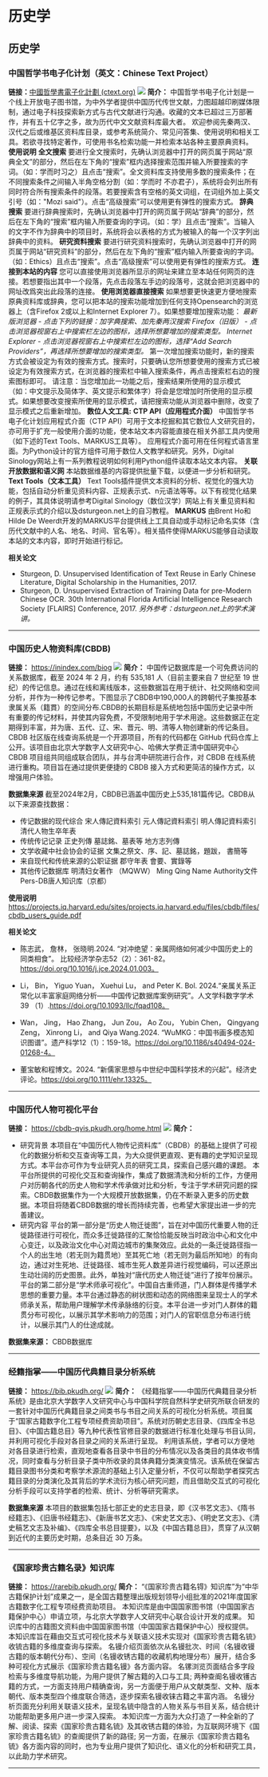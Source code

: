 # 历史学
## 历史学
### 中国哲学书电子化计划（英文：Chinese Text Project）
**链接：**[中國哲學書電子化計劃 (ctext.org)](http://ctext.org/zh)
![](images/ctext.png)
**简介：** 中国哲学书电子化计划是一个线上开放电子图书馆，为中外学者提供中国历代传世文献，力图超越印刷媒体限制，通过电子科技探索新方式与古代文献进行沟通。收藏的文本已超过三万部著作，并有五十亿字之多，故为历代中文文献资料库最大者。 欢迎参阅先秦两汉、汉代之后或维基区资料库目录，或参考系统简介、常见问答集、使用说明和相关工具。若欲寻找特定著作，可使用书名检索功能一并检索本站各种主要原典资料。
**使用说明**
**全文搜索**
要进行全文搜索时，先确认浏览器中打开的网页属于网站“原典全文”的部分，然后在左下角的“搜索”框内选择搜索范围并输入所要搜索的字词。（如：学而时习之）且点击“搜索”。全文资料库支持使用多数的搜索条件；在不同搜索条件之间输入半角空格分割（如：学而时 不亦君子），系统将会列出所有同时符合所有搜索条件的段落。若要搜索含有空格的英文词组，在词组外加上英文引号（如："Mozi said"）。点击“高级搜索”可以使用更有弹性的搜索方式。
**辞典搜索**
要进行辞典搜索时，先确认浏览器中打开的网页属于网站“辞典”的部分，然后在左下角的“搜索”框内输入所要查询的字词。（如：学）且点击“搜索”。当输入的文字不作为辞典中的项目时，系统将会以表格的方式为被输入的每一个汉字列出辞典中的资料。
**研究资料搜索**
要进行研究资料搜索时，先确认浏览器中打开的网页属于网站“研究资料”的部分，然后在左下角的“搜索”框内输入所要查询的字词。（如：Ethics）且点击“搜索”。点击“高级搜索”可以使用更有弹性的搜索方式。
**连接到本站的内容**
您可以直接使用浏览器所显示的网址来建立至本站任何网页的连接。若想要指出其中一个段落，先点击段落左手边的段落号，这就会把浏览器中的网址改爲突出此段落的连接。
**使用浏览器直接搜索**
如果想要更快速更方便地搜索原典资料库或辞典，您可以把本站的搜索功能增加到任何支持Opensearch的浏览器上（含Firefox 2或以上和Internet Explorer 7）。如果想要增加搜索功能：
*最新版浏览器 - 点击下列的链接：加字典搜索、加先秦两汉搜索
Firefox（旧版） - 点击浏览器视窗右上中搜索栏左边的图标，选择所想要增加的搜索类型。
Internet Explorer - 点击浏览器视窗右上中搜索栏左边的图标，选择“Add Search Providers”，再选择所想要增加的搜索类型。*
第一次增加搜索功能时，新的搜索方式会被设定为有效的搜索方式。搜索时，只要确认您所想要使用的搜索方式已被设定为有效搜索方式，在浏览器的搜索栏中输入搜索条件，再点击搜索栏右边的搜索图标即可。
请注意：当您增加此一功能之后，搜索结果所使用的显示模式（如：中文提示及简体字、英文提示和繁体字）将会是您增加时所使用的显示模式。如果想要改变搜索所使用的显示模式，请把搜索功能从浏览器中删除，改变了显示模式之后重新增加。
**数位人文工具:**
**CTP API（应用程式介面）**
中国哲学书电子化计划应用程式介面（CTP API）可用于文本挖掘和其它数位人文研究目的，亦可用于扩充一般使用介面的功能，使本站文本内容能直接在相关外部工具内使用（如下述的Text Tools、MARKUS工具等）。
应用程式介面可用在任何程式语言里面。为Python设计的官方组件可用于数位人文教学和研究。另外，Digital Sinology网站上有一系列教程说明如何利用Python组件读取本站文本内容。
**关联开放数据和语义网**
本站数据维基的内容提供批量下载，以便进一步分析和研究。
**Text Tools（文本工具）**
Text Tools插件提供文本资料的分析、视觉化的强大功能，包括自动分析重见资料内容、正规表示式、n元语法等等。以下有视觉化结果的例子，其具体说明请参考Digital Sinology（数位汉学）网站上有关重见资料和正规表示式的介绍以及dsturgeon.net上的自习教程。
**MARKUS**
由Brent Ho和Hilde De Weerdt开发的MARKUS平台提供线上工具自动或手动标记命名实体（含历代文献中的人名、地名、时间、官名等）。相关插件使得MARKUS能够自动读取本站的文本内容，即时开始进行标记。

**相关论文**
- Sturgeon, D. Unsupervised Identification of Text Reuse in Early Chinese Literature, Digital Scholarship in the Humanities, 2017.
- Sturgeon, D. Unsupervised Extraction of Training Data for pre-Modern Chinese OCR. 30th International Florida Artificial Intelligence Research Society [FLAIRS] Conference, 2017.
*另外参考：dsturgeon.net上的学术演讲。*

---

### 中国历史人物资料库(CBDB)
**链接：** https://inindex.com/biog
![](images/cbdb2.png)
**简介：** 中国传记数据库是一个可免费访问的关系数据库，截至 2024 年 2 月，约有 535,181 人（目前主要来自 7 世纪至 19 世纪）的传记信息。通过在线和离线版本，这些数据旨在用于统计、社交网络和空间分析，并作为一种传记参考。下图显示了CBDB中190,000人的跨朝代子集按基本隶属关系（籍貫）的空间分布.CBDB的长期目标是系统地包括中国历史记录中所有重要的传记材料，并使其内容免费，不受限制地用于学术用途。这些数据正在定期得到丰富，并为唐、五代、辽、宋、晋元、明、清等人物创建新的传记条目。
CBDB 社区版在线查询系统是一个开源项目，所有的代码都在 GitHub 代码仓库上公开。该项目由北京大学数字人文研究中心、哈佛大学费正清中国研究中心 CBDB 项目组共同组成联合团队，并与台湾中研院进行合作，对 CBDB 在线系统进行重构。项目旨在通过提供更便捷的 CBDB 接入方式和更简洁的操作方式，以增强用户体验。

**数据集来源**
截至2024年2月，CBDB已涵盖中国历史上535,181篇传记。CBDB从以下来源查找数据：
- 传记数据的现代综合
宋人傳記資料索引
元人傳記資料索引
明人傳記資料索引
清代人物生卒年表
- 传统传记记录
正史列傳
墓誌銘、墓表等
地方志列傳
- 文学收藏中社会协会的证据
文集之祭文、序、記、墓誌銘，題跋， 書簡等
- 来自现代和传统来源的公职证据
郡守年表
會要、實錄等
- 其他传记数据库
明清妇女著作 （MQWW）
Ming Qing Name Authority文件
Pers-DB唐人知识库（京都）
 
**使用说明**
https://projects.iq.harvard.edu/sites/projects.iq.harvard.edu/files/cbdb/files/cbdb_users_guide.pdf

**相关论文**
- 陈志武， 詹林， 张晓明.2024. “对冲绝望：亲属网络如何减少中国历史上的同类相食”。 比较经济学杂志52（2）：361-82。https://doi.org/10.1016/j.jce.2024.01.003。

- Li， Bin， Yiguo Yuan， Xuehui Lu， and Peter K. Bol. 2024.“亲属关系正常化以丰富家庭网络分析——中国传记数据库案例研究”。人文学科数字学术 39 （1）.https://doi.org/10.1093/llc/fqad108。

- Wan， Jing， Hao Zhang， Jun Zou， Ao Zou， Yubin Chen， Qingyang Zeng， Xinrong Li， and Qiya Wang.2024. “WuMKG：中国书画多模态知识图谱”。遗产科学12（1）：159-18。https://doi.org/10.1186/s40494-024-01268-4。

- 董宝敏和程博文。2024. “新儒家思想与中世纪中国科学技术的兴起”。经济史评论。https://doi.org/10.1111/ehr.13325。

---

### 中国历代人物可视化平台
**链接：** https://cbdb-qvis.pkudh.org/home.html
![](images/pkudh.png)
**简介：** 
- 研究背景
本项目在“中国历代人物传记资料库”（CBDB）的基础上提供了可视化的数据分析和交互查询等工具，为大众提供更直观、更有趣的史学知识呈现方式。本平台亦可作为专业研究人员的研究工具，探索自己感兴趣的课题。
本平台所提供的可视化交互和查询操作，集成了数据清洗和分析的工作，方便用户对历朝各代的历史人物和学术传承做对比和分析，专注于学术研究问题的探索。CBDB数据集作为一个大规模开放数据集，仍在不断录入更多的历史数据。本项目将随着CBDB数据的增长而持续完善，也希望大家提出进一步的完善建议。
- 研究内容
平台的第一部分是“历史人物迁徙图”，旨在对中国历代重要人物的迁徙路径进行可视化，而众多迁徙路径的汇聚恰恰能反映当时政治中心和文化中心变迁，以及政治文化中心对周边城市的集聚效应。此处的一条迁徙路径指一个人的出生地（若无则为籍贯地）至其死亡地（若无则为最后所知地）的有向边，通过对生死地、迁徙路径、城市生死人数差异进行视觉编码，可以还原出生动壮阔的历史图景。此外，单独对“唐代历史人物迁徙”进行了按年份展示。
平台的第二部分是“学术师承可视化”。中国自古重师道，门人群体是传播学术思想的重要力量。本平台通过静态的树状图和动态的网络图来呈现士人的学术师承关系，帮助用户理解学术传承脉络的衍变。本平台进一步对门人群体的籍贯分布可视化，以展示其学术影响力的范围；对门人的官职信息分布进行统计，以展示其门人的仕途成就。

**数据集来源：** CBDB数据库

---

### 经籍指掌——中国历代典籍目录分析系统
**链接：** https://bib.pkudh.org/
![](images/pkudh2.png)
**简介：** 《经籍指掌——中国历代典籍目录分析系统》是由北京大学数字人文研究中心与中国科学院自然科学史研究所联合研发的一套针对中国历代典籍目录之间类书与书目之间关系的可视化分析系统。项目属于“国家古籍数字化工程专项经费资助项目”。系统对历朝史志目录、《四库全书总目》、《中国古籍总目》等九种代表性官修目录的数据进行标准化处理与书目认同，并利用可视化手段对各目录之间的关系进行呈现。
利用该系统，学者可以方便地对各目录进行检索，直观地查看各目录中书目的分布情况以及各类目的具体收书情况，同时查看与分析目录子类中所收录的具体典籍分类演变情况。该系统在保留古籍目录图书分类和考察学术源流的基础上引入定量分析，不仅可以帮助学者探究古籍目录的分类演化及其背后的学术流衍为核心研究问题，而且借助交互式的可视化分析手段可以支持学者的检索、统计、分析等研究需求。

**数据集来源**
本项目的数据集包括七部正史的史志目录，即《汉书艺文志》、《隋书经籍志》、《旧唐书经籍志》、《新唐书艺文志》、《宋史艺文志》、《明史艺文志》、《清史稿艺文志及补编》、《四库全书总目提要》，以及《中国古籍总目》，贯穿了从汉朝到近代的主要历史时期，总条目近 30 万条。

---

### 《国家珍贵古籍名录》知识库
**链接：** https://rarebib.pkudh.org/
**简介：** “《国家珍贵古籍名锝》知识库”为“中华古籍保护计划”成果之一，是全国古籍整理出版规划领导小组批准的2021年度国家古籍数字化工程专项经费资助项目。 本知识库是由中国国家图书馆（中国国家古籍保护中心）申请立项，与北京大学数字人文研究中心联合设计开发的成果。 知识库中的古籍图文资料由中国国家图书馆（中国国家古籍保护中心）授权提供。
本知识库旨在藉由交互式可视化技术与关联语义技术实现对《国家珍贵古籍名锍》收锍古籍的多维度查询与探索。 名镘介绍页面依次从名镘批次、时间（名镘收镘古籍的版本朝代分布）、空间（名镘收锈古籍的收藏机构地理分布）展开，结合多种可视化方式展示《国家珍贵古籍名镘》各方面内容。 名镙浏览页面结合多字段检索与多维度导航功能，为用户提供了解古籍的入口与工具; 两种查阍名镘收镬古籍的方式，一方面支持用户精确查询，另一方面便于用户从文献类型、文种、版本朝代、版本类型四个维度联合筛选，逐步探索名镘收铼古籍之丰富内涵。 名镘分析页面充分利用关联语义技术，呈现名锍中隐含的人物关系与书目关系，结合统计功能帮助更多用户进一步深入探索。
本知识库一方面为大众打造了一种全新的了解、阅读、探索《国家珍贵古籍名锍》及其收锈古籍的体验，为互联网环境下《国家珍贵古籍名锍》的查阍提供了新的路径; 另一方面，在展示《国家珍贵古籍名锍》各方面内容的同时，也为专业用户提供了知识化、语义化的分析和研究工具，以此助力学术研究。

---
